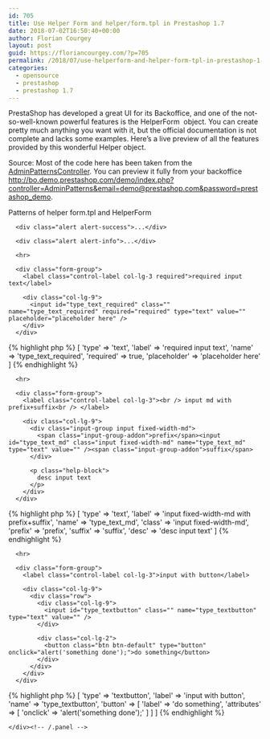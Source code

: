 ```yaml
---
id: 705
title: Use Helper Form and helper/form.tpl in Prestashop 1.7
date: 2018-07-02T16:50:40+00:00
author: Florian Courgey
layout: post
guid: https://floriancourgey.com/?p=705
permalink: /2018/07/use-helperform-and-helper-form-tpl-in-prestashop-1-7/
categories:
  - opensource
  - prestashop
  - prestashop 1.7
---
```

PrestaShop has developed a great UI for its Backoffice, and one of the not-so-well-known powerful features is the <span class="lang:php decode:true crayon-inline ">HelperForm</span>  object. You can create pretty much anything you want with it, but the official documentation is not complete and lacks some examples. Here&#8217;s a live preview of all the features provided by this wonderful Helper object.

<!--more-->

Source: Most of the code here has been taken from the [AdminPatternsController](https://github.com/PrestaShop/PrestaShop/blob/1.7.3.x/controllers/admin/AdminPatternsController.php). You can preview it fully from your backoffice <http://bo.demo.prestashop.com/demo/index.php?controller=AdminPatterns&email=demo@prestashop.com&password=prestashop_demo>.

<script type="text/javascript">
  document.querySelector('head').innerHTML = '<link rel="stylesheet" href="{{'/assets/prestashop-1.7.3-assets/css/admin-theme.css'|relative_url}}" type="text/css" />' + document.querySelector('head').innerHTML;
</script>

<div id="content" class="bootstrap p-0">
  <div class="form-horizontal">
    <div class="panel">
      <div class="panel-heading">
        <i class="icon-edit"></i> Patterns of helper form.tpl and HelperForm
      </div><!-- /.panel-heading -->


      <div class="alert alert-success">...</div>

      <div class="alert alert-info">...</div>

      <hr>

      <div class="form-group">
        <label class="control-label col-lg-3 required">required input text</label>

        <div class="col-lg-9">
          <input id="type_text_required" class="" name="type_text_required" required="required" type="text" value="" placeholder="placeholder here" />
        </div>
      </div>
{% highlight php %}
[
  'type' => 'text',
  'label' => 'required input text',
  'name' => 'type_text_required',
  'required' => true,
  'placeholder' => 'placeholder here'
]
{% endhighlight %}

      <hr>

      <div class="form-group">
        <label class="control-label col-lg-3"><br /> input md with prefix+suffix<br /> </label>

        <div class="col-lg-9">
          <div class="input-group input fixed-width-md">
            <span class="input-group-addon">prefix</span><input id="type_text_md" class="input fixed-width-md" name="type_text_md" type="text" value="" /><span class="input-group-addon">suffix</span>
          </div>

          <p class="help-block">
            desc input text
          </p>
        </div>
      </div>
{% highlight php %}
[
  'type' => 'text',
  'label' => 'input fixed-width-md with prefix+suffix',
  'name' => 'type_text_md',
  'class' => 'input fixed-width-md',
  'prefix' => 'prefix',
  'suffix' => 'suffix',
  'desc' => 'desc input text'
]
{% endhighlight %}

      <hr>

      <div class="form-group">
        <label class="control-label col-lg-3">input with button</label>

        <div class="col-lg-9">
          <div class="row">
            <div class="col-lg-9">
              <input id="type_textbutton" class="" name="type_textbutton" type="text" value="" />
            </div>

            <div class="col-lg-2">
              <button class="btn btn-default" type="button" onclick="alert('something done');">do something</button>
            </div>
          </div>
        </div>
      </div>
{% highlight php %}
[
  'type' => 'textbutton',
  'label' => 'input with button',
  'name' => 'type_textbutton',
  'button' => [
      'label' => 'do something',
      'attributes' => [
          'onclick' => 'alert('something done');'
      ]
  ]
]
{% endhighlight %}

    </div><!-- /.panel -->
  </div><!-- /.form-horizontal -->
</div><!-- /.bootstrap -->
